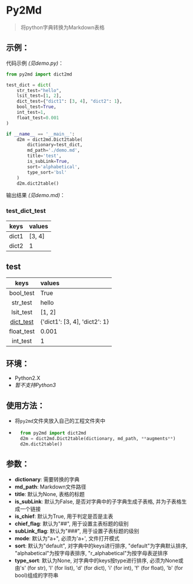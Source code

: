 # Py2Md
> 将python字典转换为Markdown表格
## 示例：
代码示例 *(见demo.py)*：
```python
from py2md import dict2md

test_dict = dict(
    str_test="hello",
    lsit_test=[1, 2],
    dict_test={"dict1": [3, 4], "dict2": 1},
    bool_test=True,
    int_test=1,
    float_test=0.001
)

if __name__ == '__main__':
    d2m = dict2md.Dict2table(
        dictionary=test_dict,
        md_path='./demo.md',
        title='test',
        is_subLink=True,
        sort='alphabetical',
        type_sort='bsl'
    )
    d2m.dict2table()
```

输出结果 *(见demo.md)*：
### test_dict_test
|keys|values|
|:--:|:-----|
|dict1|[3, 4]|
|dict2|1|
## test
|keys|values|
|:--:|:-----|
|bool_test|True|
|str_test|hello|
|lsit_test|[1, 2]|
|[dict_test](#test_dict_test)|{'dict1': [3, 4], 'dict2': 1}|
|float_test|0.001|
|int_test|1|


## 环境：
* Python2.X    
* *暂不支持Python3*

## 使用方法：
* 将`py2md`文件夹放入自己的工程文件夹中
* ```python
    from py2md import dict2md
    d2m = dict2md.Dict2table(dictionary, md_path, **augments**)
    d2m.dict2table()
    ```
## 参数：
* **dictionary**: 需要转换的字典
* **md_path**: Markdown文件路径
* **title**: 默认为None, 表格的标题
* **is_subLink**: 默认为False, 是否对字典中的子字典生成子表格, 并为子表格生成一个链接
* **is_chief**: 默认为True, 用于判定是否是主表
* **chief_flag**: 默认为"##", 用于设置主表标题的级别
* **subLink_flag**: 默认为"###", 用于设置子表标题的级别
* **mode**: 默认为"a+", 必须为'a+', 文件打开模式
* **sort**: 默认为"default", 对字典中的keys进行排序,  "default"为字典默认排序, "alphabetical"为按字母表排序,  "r_alphabetical"为按字母表逆排序
* **type_sort**: 默认为None, 对字典中的keys按type进行排序, 必须为None或由's' (for str), 'l' (for list), 'd' (for dict), 'i' (for int), 'f' (for float), 'b' (for bool)组成的字符串

